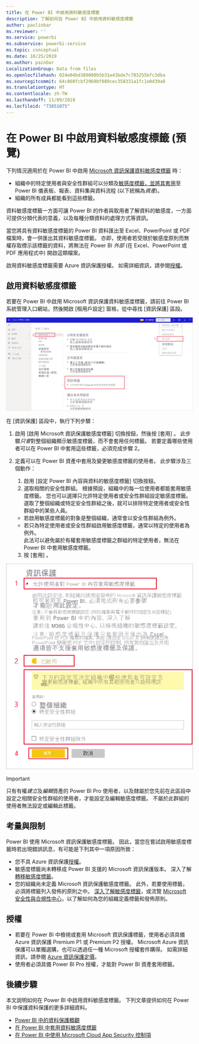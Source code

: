 ```yaml
---
title: 在 Power BI 中啟用資料敏感度標籤
description: 了解如何在 Power BI 中啟用資料敏感度標籤
author: paulinbar
ms.reviewer: ''
ms.service: powerbi
ms.subservice: powerbi-service
ms.topic: conceptual
ms.date: 10/25/2019
ms.author: painbar
LocalizationGroup: Data from files
ms.openlocfilehash: 024e04bd309080b5b31e43bde7c783255bfc3dba
ms.sourcegitcommit: 64c860fcbf2969bf089cec358331a1fc1e0d39a8
ms.translationtype: HT
ms.contentlocale: zh-TW
ms.lasthandoff: 11/09/2019
ms.locfileid: "73851075"
---
```

# <a name="enable-data-sensitivity-labels-in-power-bi-preview"></a>在 Power BI 中啟用資料敏感度標籤 (預覽)

下列情況適用於在 Power BI 中啟用 [Microsoft 資訊保護資料敏感度標籤](https://docs.microsoft.com/microsoft-365/compliance/sensitivity-labels) 時：

* 組織中的特定使用者與安全性群組可以分類及[敏感度標籤，並將其套用](../designer/service-security-apply-data-sensitivity-labels.md)至 Power BI 儀表板、報表、資料集與資料流程 (以下統稱為*資產*)。
* 組織的所有成員都能看到這些標籤。

資料敏感度標籤一方面可讓 Power BI 的作者與取用者了解資料的敏感度，一方面可提供分類代表的意義，以及每種分類資料的處理方式等資訊。

當您將具有資料敏感度標籤的 Power BI 資料匯出至 Excel、PowerPoint 或 PDF 檔案時，會一併匯出其資料敏感度標籤。 亦即，使用者若受限於敏感度原則而無權存取標示該標籤的資料，將無法在 Power BI *外部* (在 Excel、PowerPoint 或 PDF 應用程式中) 開啟這類檔案。

啟用資料敏感度標籤需要 Azure 資訊保護授權。 如需詳細資訊，請參閱[授權](#licensing)。

## <a name="enable-data-sensitivity-labels"></a>啟用資料敏感度標籤

若要在 Power BI 中啟用 Microsoft 資訊保護資料敏感度標籤，請前往 Power BI 系統管理入口網站，然後開啟 [租用戶設定] 窗格，從中尋找 [資訊保護] 區段。

![尋找 [資訊保護] 區段](media/service-security-enable-data-sensitivity-labels/enable-data-sensitivity-labels-01.png)

在 [資訊保護]  區段中，執行下列步驟：
1.  啟用 [啟用 Microsoft 資訊保護敏感度標籤]  切換按鈕，然後按 [套用]  。 此步驟*只會*對整個組織顯示敏感度標籤，而不會套用任何標籤。 若要定義哪些使用者可以在 Power BI 中套用這些標籤，必須完成步驟 2。
2.  定義可以在 Power BI 資產中套用及變更敏感度標籤的使用者。 此步驟涉及三個動作：
    1.  啟用 [設定 Power BI 內容與資料的敏感度標籤]  切換按鈕。
    2.  選取相關的安全性群組。 根據預設，組織中的每一位使用者都能套用敏感度標籤。 您也可以選擇只允許特定使用者或安全性群組設定敏感度標籤。 選取了整個組織或特定安全性群組之後，就可以排除特定使用者或安全性群組中的某些人員。
    * 若啟用敏感度標籤的對象是整個組織，通常會以安全性群組為例外。
    * 若只為特定使用者或安全性群組啟用敏感度標籤，通常以特定的使用者為例外。  
    此法可以避免屬於有權套用敏感度標籤之群組的特定使用者，無法在 Power BI 中套用敏感度標籤。
    
    3. 按 [套用]  。

![啟用敏感度標籤](media/service-security-enable-data-sensitivity-labels/enable-data-sensitivity-labels-02.png)

> [!IMPORTANT]
> 只有有權*建立*及*編輯*資產的 Power BI Pro 使用者，以及隸屬於您先前在此區段中設定之相關安全性群組的使用者，才能設定及編輯敏感度標籤。 不屬於此群組的使用者無法設定或編輯此標籤。 


## <a name="considerations-and-limitations"></a>考量與限制

Power BI 使用 Microsoft 資訊保護敏感度標籤。 因此，當您在嘗試啟用敏感度標籤時若出現錯誤訊息，有可能是下列其中一項原因所致：

* 您不具 Azure 資訊保護[授權](#licensing)。
* 敏感度標籤尚未轉移成 Power BI 支援的 Microsoft 資訊保護版本。 深入了解[轉移敏感度標籤](https://docs.microsoft.com/azure/information-protection/configure-policy-migrate-labels)。
* 您的組織尚未定義 Microsoft 資訊保護敏感度標籤。 此外，若要使用標籤，必須將標籤列入發佈的原則之中。 [深入了解敏感度標籤](https://docs.microsoft.com/Office365/SecurityCompliance/sensitivity-labels)，或流覽 [Microsoft 安全性與合規性中心](https://sip.protection.office.com/sensitivity?flight=EnableMIPLabels)，以了解如何為您的組織定義標籤和發佈原則。

## <a name="licensing"></a>授權

* 若要在 Power BI 中檢視或套用 Microsoft 資訊保護標籤，使用者必須具備 Azure 資訊保護 Premium P1 或 Premium P2 授權。 Microsoft Azure 資訊保護可以單獨選購，也可以透過任一種 Microsoft 授權套件購得。 如需詳細資訊，請參閱 [Azure 資訊保護定價](https://azure.microsoft.com/pricing/details/information-protection/)。
* 使用者必須具備 Power BI Pro 授權，才能對 Power BI 資產套用標籤。


## <a name="next-steps"></a>後續步驟

本文說明如何在 Power BI 中啟用資料敏感度標籤。 下列文章提供如何在 Power BI 中保護資料保護的更多詳細資料。 

* [Power BI 中的資料保護概觀](service-security-data-protection-overview.md)
* [在 Power BI 中套用資料敏感度標籤](../designer/service-security-apply-data-sensitivity-labels.md)
* [在 Power BI 中使用 Microsoft Cloud App Security 控制項](service-security-using-microsoft-cloud-app-security-controls.md)